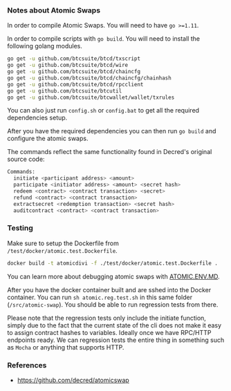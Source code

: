 ### Notes about Atomic Swaps

In order to compile Atomic Swaps. You will need to have `go >=1.11`.

In order to compile scripts with `go build`. You will need to install the following golang modules.

```bash
go get -u github.com/btcsuite/btcd/txscript
go get -u github.com/btcsuite/btcd/wire
go get -u github.com/btcsuite/btcd/chaincfg
go get -u github.com/btcsuite/btcd/chaincfg/chainhash
go get -u github.com/btcsuite/btcd/rpcclient
go get -u github.com/btcsuite/btcutil
go get -u github.com/btcsuite/btcwallet/wallet/txrules
```

You can also just run `config.sh` or `config.bat` to get all the required dependencies setup.

After you have the required dependencies you can then run `go build` and configure the atomic swaps.

The commands reflect the same functionality found in Decred's original source code:

```bash
Commands:
  initiate <participant address> <amount>
  participate <initiator address> <amount> <secret hash>
  redeem <contract> <contract transaction> <secret>
  refund <contract> <contract transaction>
  extractsecret <redemption transaction> <secret hash>
  auditcontract <contract> <contract transaction>
```

### Testing

Make sure to setup the Dockerfile from `/test/docker/atomic.test.Dockerfile`.

```bash
docker build -t atomicdivi -f ./test/docker/atomic.test.Dockerfile .
```

You can learn more about debugging atomic swaps with [ATOMIC.ENV.MD](../../test/docker/ATOMIC.ENV.MD).

After you have the docker container built and are sshed into the Docker container. You can run `sh atomic.reg.test.sh` in this same folder (`/src/atomic-swap`). You should be able to run regression tests from there.

Please note that the regression tests only include the initiate function, simply due to the fact that the current state of the cli does not make it easy to assign contract hashes to variables. Ideally once we have RPC/HTTP endpoints ready. We can regression tests the entire thing in something such as `Mocha` or anything that supports HTTP.

### References

- https://github.com/decred/atomicswap
